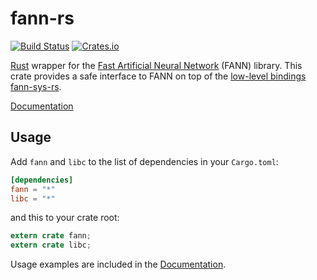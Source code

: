 # fann-rs

[![Build Status](https://travis-ci.org/afck/fann-rs.svg?branch=master)](https://travis-ci.org/afck/fann-rs)
[![Crates.io](https://img.shields.io/crates/v/fann.svg?style=flat-square)](https://crates.io/crates/fann)

[Rust](http://www.rust-lang.org/) wrapper for the
[Fast Artificial Neural Network](http://leenissen.dk/fann/wp/) (FANN) library. This crate provides a
safe interface to FANN on top of the
[low-level bindings fann-sys-rs](https://github.com/afck/fann-sys-rs).

[Documentation](https://afck.github.io/docs/fann-rs/fann)


## Usage

Add `fann` and `libc` to the list of dependencies in your `Cargo.toml`:

```toml
[dependencies]
fann = "*"
libc = "*"
```

and this to your crate root:

```rust
extern crate fann;
extern crate libc;
```

Usage examples are included in the [Documentation](https://afck.github.io/docs/fann-rs/fann).
